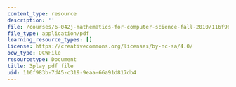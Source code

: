 ```yaml
---
content_type: resource
description: ''
file: /courses/6-042j-mathematics-for-computer-science-fall-2010/116f983b7d45c3199eaa66a91d817db4_DOIp5D7VMS4.pdf
file_type: application/pdf
learning_resource_types: []
license: https://creativecommons.org/licenses/by-nc-sa/4.0/
ocw_type: OCWFile
resourcetype: Document
title: 3play pdf file
uid: 116f983b-7d45-c319-9eaa-66a91d817db4
---
```

